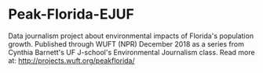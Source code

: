 # Peak-Florida-EJUF
Data journalism project about environmental impacts of Florida's population growth. Published through WUFT (NPR) December 2018 as a series from Cynthia Barnett's UF J-school's Environmental Journalism class.
Read more at: http://projects.wuft.org/peakflorida/
